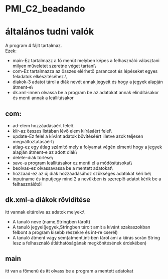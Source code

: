 # PMI_C2_beadando
# általános tudni valók
A program 4 fájlt tartalmaz.\
Ezek:
* main-Ez tartalmazz a fő menüt melyben képes a felhasználó választani milyen műveletet szeretne véget tartani\
* com-Ez tartalmazza az összes elérhető parancsot és lépéseket egyes feladatok elkészítéséhez.\
* diakok-3 adatot tárol a diák nevét annak jegyeit és hogy a jegyek alapján átment-e\
* dk.xml-innen olvassa be a program be az adatokat annak elindításakor és menti annak a leállításakor
## com:
* ad-elem hozzáadásáért felel\
* kiír-az összes listában lévő elem kiírásáért felel\
* update-Ez felel a kívánt adatok bővítéséért illetve azok teljesen megváltoztatásáért\
* atlag-ez egy átlag számító mely a folyamat végén elmenti hogy a jegyek alapján átment-e az adott diák\
* delete-diák törlése\
* save-a program leállításakor ez menti el a módósításokat\
* beolvas-ez olvassavassa be a mentett adatokat\
* hozzaad-ez az új diák hozzáadásához szükséges adatokat kéri be\
* inputname és inputjegy mind 2 a nevükben is szereplő adatot kérik be a felhasználótól
## dk.xml-a diákok rövidítése
itt vannak eltárolva az adatok melyek:\
* A tanuló neve (name,Stringben tárolt)
* A tanuló jegyei(jegyek,Stringben tárolt amit a kívánt szakaszokban felbont a program kisebb részekre és int-re cserél)
* A tanuló átment vagy sem(atment,int-ben tárol ami a kiírás során String lesz a felhasználó átláthatóságának megkönítésének érdekében)
## main
itt van a főmenű és itt olvass be a program a mentett adatokat
